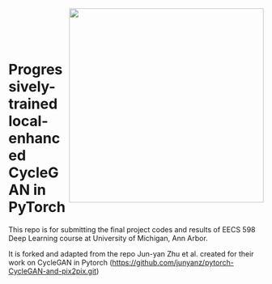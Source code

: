 <img src='imgs/horse2zebra.gif' align="right" width=384>

<br><br><br>

# Progressively-trained local-enhanced CycleGAN in PyTorch

This repo is for submitting the final project codes and results of EECS 598 Deep Learning course at University of Michigan, Ann Arbor.

It is forked and adapted from the repo Jun-yan Zhu et al. created for their work on CycleGAN in Pytorch (https://github.com/junyanz/pytorch-CycleGAN-and-pix2pix.git) 
